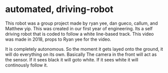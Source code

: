 # automated, driving-robot

This robot was a group project made by ryan yee, dan gueco, callum, and Matthew yip. 
This was created in our first year of engineering.
Its a self driving robot that is coded to follow a white line-based track.
This video was made in 2018, props to Ryan yee for the video.

It is completely autonomous. So the moment it gets layed onto the ground, it will do everything on its own.
Basically The camera in the front will act as the sensor. If it sees black it will goto white. If it sees white it will continously follow it.

